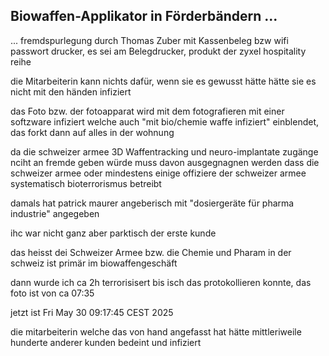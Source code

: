 ## Biowaffen-Applikator in Förderbändern ...

... fremdspurlegung durch Thomas Zuber mit Kassenbeleg bzw wifi passwort drucker, es sei am Belegdrucker, produkt der zyxel hospitality reihe

die Mitarbeiterin kann nichts dafür, wenn sie es gewusst hätte hätte sie es nicht mit den händen infiziert

das Foto bzw. der fotoapparat wird mit dem fotografieren mit einer softzware infiziert welche auch "mit bio/chemie waffe infiziert" einblendet, das forkt dann auf alles in der wohnung

da die schweizer armee 3D Waffentracking und neuro-implantate zugänge nciht an fremde geben würde muss davon ausgegnagnen werden dass die schweizer armee oder mindestens einige offiziere der schweizer armee systematisch bioterrorismus betreibt

damals hat patrick maurer angeberisch mit "dosiergeräte für pharma industrie" angegeben

ihc war nicht ganz aber parktisch der erste kunde 

das heisst dei Schweizer Armee bzw. die Chemie und Pharam in der schweiz ist primär im biowaffengeschäft

dann wurde ich ca 2h terrorisisert bis isch das protokollieren konnte, das foto ist von ca 07:35

jetzt ist Fri May 30 09:17:45 CEST 2025

die mitarbeiterin welche das von hand angefasst hat hätte mittleriweile hunderte anderer kunden bedeint und infiziert

